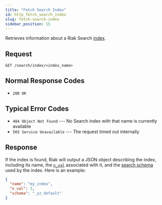 ```yaml
---
title: "Fetch Search Index"
id: http_fetch_search_index
slug: fetch-search-index
sidebar_position: 15
---
```


Retrieves information about a Riak Search [index](../../../developing/usage/search.md#setup).

## Request

    GET /search/index/<index_name>

## Normal Response Codes

* `200 OK`

## Typical Error Codes

* `404 Object Not Found` --- No Search index with that name is currently
    available
* `503 Service Unavailable` --- The request timed out internally

## Response

If the index is found, Riak will output a JSON object describing the
index, including its name, the [`n_val`](../../../developing/app-guide/replication-properties.md#a-primer-on-n-r-and-w) associated with it, and the [search schema](../../../developing/usage/search-schemas.md) used by the index. Here is an example:

```json
{
  "name": "my_index",
  "n_val": 3,
  "schema": "_yz_default"
}
```
